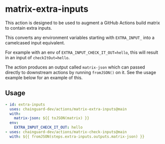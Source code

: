 # matrix-extra-inputs

This action is designed to be used to augment
a GitHub Actions build matrix to contain extra inputs.

This converts any environment variables starting with
`EXTRA_INPUT_` into a camelcased input equivalent.

For example with an env of `EXTRA_INPUT_CHECK_IT_OUT=hello`,
this will result in an input of `checkItOut=hello`.

The action produces an output called `matrix-json` which can
passed directly to downstream actions by running `fromJSON()` on it.
See the usage example below for an example of this.

## Usage

```yaml
- id: extra-inputs
  uses: chainguard-dev/actions/matrix-extra-inputs@main
  with:
    matrix-json: ${{ toJSON(matrix) }}
  env:
    EXTRA_INPUT_CHECK_IT_OUT: hello
- uses: chainguard-dev/actions/matrix-check-inputs@main
  with: ${{ fromJSON(steps.extra-inputs.outputs.matrix-json) }}
```
